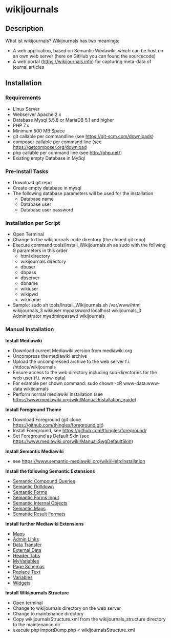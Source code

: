 # wikijournals

## Description

What ist wikijournals? Wikijournals has two meanings:

* A web application, based on Semantic Wedawiki, which can be host on an own web server (here on GitHub you can found the sourcecode)
* A web portal (https://wikijournals.info) for capturing meta-data of journal articles

## Installation

### Requirements

* Linux Server
* Webserver Apache 2.x
* Database Mysql 5.5.8 or MariaDB 5.1 and higher
* PHP 7.x
* Minimum 500 MB Space
* git callable per commandline (see https://git-scm.com/downloads)
* composer callable per command line (see https://getcomposer.org/download
* php callable per command line (see http://php.net/)
* Existing empty Database in MySql

### Pre-Install Tasks

* Download git repo
* Create empty database in mysql
* The following database parameters will be used for the installation
  * Database name
  * Database user
  * Database user password


### Installation per Script

* Open Terminal
* Change to the wikijournals code directory (the cloned git repo)
* Execute command tools/Install_Wikijournals.sh as sudo with the follwing 9 parameters in this order
  * html directory
  * wikijournals directory
  * dbuser
  * dbpass
  * dbserver
  * dbname
  * wikiuser
  * wikipwd
  * wikiname
* Sample: sudo sh tools/Install_Wikijournals.sh /var/www/html wikijournals_3 wikiuser mypassword localhost wikijournals_3 Administrator myadminpasswd wikijournals


### Manual Installation

__Install Mediawiki__

* Download current Mediawiki version from mediawiki.org
* Uncompress the mediawiki archive
* Upload the uncompressed archive to the web server f.i. /htdocs/wikijournals
* Ensure access to the web directory including sub-directories for the web user (f.i. www-data)
* For example per chown command: sudo chown -cR www-data:www-data wikijournals
* Perform normal mediawiki installation (see https://www.mediawiki.org/wiki/Manual:Installation_guide)

__Install Foreground Theme__

* Download Foreground (git clone https://github.com/thingles/foreground.git)
* Install Foreground, see https://github.com/thingles/foreground/
* Set Foreground as Default Skin (see https://www.mediawiki.org/wiki/Manual:$wgDefaultSkin)

__Install Semantic Mediawiki__

* see https://www.semantic-mediawiki.org/wiki/Help:Installation

__Install the following Semantic Extensions__

* [Semantic Compound Queries](https://www.mediawiki.org/wiki/Extension:Semantic_Compound_Queries)
* [Semantic Drilldown](https://www.mediawiki.org/wiki/Extension:Semantic_Drilldown)
* [Semantic Forms](https://www.mediawiki.org/wiki/Extension:Semantic_Forms)
* [Semantic Forms Input](https://www.mediawiki.org/wiki/Extension:Semantic_Forms_Inputs)
* [Semantic Internal Objects](https://www.mediawiki.org/wiki/Extension:Semantic_Internal_Objects)
* [Semantic Maps](https://www.mediawiki.org/wiki/Extension:Semantic_Maps)
* [Semantic Result Formats](https://www.mediawiki.org/wiki/Extension:Semantic_Result_Formats)

__Install further Mediawiki Extensions__

* [Maps](https://www.mediawiki.org/wiki/Extension:Maps)
* [Admin Links](https://www.mediawiki.org/wiki/Extension:Admin_Links)
* [Data Transfer](https://www.mediawiki.org/wiki/Extension:Data_Transfer)
* [External Data](https://www.mediawiki.org/wiki/Extension:External_Data)
* [Header Tabs](https://www.mediawiki.org/wiki/Extension:Header_Tabs)
* [MyVariables](https://www.mediawiki.org/wiki/Extension:MyVariables)
* [Page Schemas](https://www.mediawiki.org/wiki/Extension:Page_Schemas)
* [Replace Text](https://www.mediawiki.org/wiki/Extension:Replace_Text)
* [Variables](https://www.mediawiki.org/wiki/Extension:Variables)
* [Widgets](https://www.mediawiki.org/wiki/Extension:Widgets)

__Install Wikijournals Structure__

* Open terminal
* Change to wikijournals directory on the web server
* Change to maintenance directory
* Copy wikijournalsStructure.xml from the wikijournals_structure directory to the maintenance dir
* execute php importDump.php < wikijournalsStructure.xml






